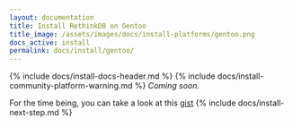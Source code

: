 ```yaml
---
layout: documentation
title: Install RethinkDB on Gentoo
title_image: /assets/images/docs/install-platforms/gentoo.png
docs_active: install
permalink: docs/install/gentoo/
---
```

{% include docs/install-docs-header.md %}
{% include docs/install-community-platform-warning.md %}
*Coming soon.*

For the time being, you can take a look at this [gist](https://github.com/njlg/gentoo-overlay/blob/master/dev-db/rethinkdb/rethinkdb-1.4.5.ebuild)
{% include docs/install-next-step.md %}
